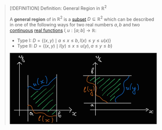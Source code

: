 >[!DEFINITION] Definition: General Region in $\mathbb{R}^2$
>
>A **general region** of in $\mathbb{R}^2$ is a [subset](../Set%20Theory/Subset.md) $D\subseteq\mathbb{R}^2$ which can be described in one of the following ways for two real numbers $a,b$ and two [continuous](../Analysis/Real%20Analysis/Univariate%20Real%20Analysis/Real%20Functions/Continuity/Continuity%20of%20Real%20Functions.md) [real functions](../Analysis/Real%20Analysis/Univariate%20Real%20Analysis/Real%20Functions/Real%20Function.md) $l,u: [a;b] \to \mathbb{R}$:
>
>- Type I: $D = \{(x,y) \mid a\le x\le b, l(x) \le y \le u(x)\}$
>- Type II: $D = \{(x,y) \mid l(y) \le x \le u(y), a \le y \le b\}$
>
>![General Regions in 2D](Resources/General%20Regions%20in%202D.jpg)
>